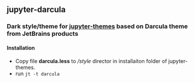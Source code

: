 ## jupyter-darcula

### Dark style/theme for [jupyter-themes](https://github.com/dunovank/jupyter-themes) based on Darcula theme from JetBrains products


#### Installation
* Copy file **darcula.less** to _/style_ director in installaiton folder of jupyter-themes.
* run ```jt -t darcula``` 
